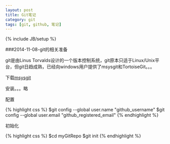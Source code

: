 ```yaml
---
layout: post
title: Git笔记
category: git
tags: [git, github, 笔记]
---
```

{% include JB/setup %}

###2014-11-08-git的相关准备

git是由Linus Torvalds设计的一个版本控制系统，git原本只适于Linux/Unix平台，但git日趋成熟，已经向windows用户提供了msysgit和TortoiseGit。。。

下载[msysgit](http://msysgit.github.io)

安装。。。略

配置

{% highlight css %}
$git config --global user.name "github_username"
$git config --global user.email "github_registered_email"
{% endhighlight %}

初始化

{% highlight css %}
$cd myGitRepo
$git init
{% endhighlight %}

